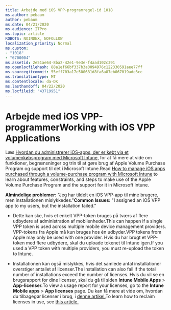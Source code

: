 ```yaml
---
title: Arbejde med iOS VPP-programregel-id 1018
ms.author: pebaum
author: pebaum
ms.date: 04/21/2020
ms.audience: ITPro
ms.topic: article
ROBOTS: NOINDEX, NOFOLLOW
localization_priority: Normal
ms.custom:
- "1018"
- "6700004"
ms.assetid: 2e51ae64-8ba2-42e1-9e3e-f4aad102c391
ms.openlocfilehash: 88a1ef66bf337b3a0094976c122330591aee77ff
ms.sourcegitcommit: 55eff703a17e500681d8fa6a87eb067019ade3cc
ms.translationtype: MT
ms.contentlocale: da-DK
ms.lasthandoff: 04/22/2020
ms.locfileid: "43719951"
---
```

# <a name="working-with-ios-vpp-applications"></a><span data-ttu-id="5e6a6-102">Arbejde med iOS VPP-programmer</span><span class="sxs-lookup"><span data-stu-id="5e6a6-102">Working with iOS VPP Applications</span></span>

<span data-ttu-id="5e6a6-103">Læs [Hvordan du administrerer iOS-apps, der er købt via et volumenkøbsprogram med Microsoft Intune,](https://docs.microsoft.com/intune/vpp-apps-ios) for at få mere at vide om funktioner, begrænsninger og trin til at gøre brug af Apple Volume Purchase Program og support til det i Microsoft Intune.</span><span class="sxs-lookup"><span data-stu-id="5e6a6-103">Read [How to manage iOS apps purchased through a volume-purchase program with Microsoft Intune](https://docs.microsoft.com/intune/vpp-apps-ios) to learn about features, constraints, and steps to make use of the Apple Volume Purchase Program and the support for it in Microsoft Intune.</span></span>
  
 <span data-ttu-id="5e6a6-104">**Almindelige problemer:** "Jeg har tildelt en iOS VPP-app til mine brugere, men installationen mislykkedes."</span><span class="sxs-lookup"><span data-stu-id="5e6a6-104">**Common Issues:** "I assigned an iOS VPP app to my users, but the installation failed."</span></span>
  
- <span data-ttu-id="5e6a6-105">Dette kan ske, hvis et enkelt VPP-token bruges på tværs af flere udbydere af administration af mobilenheder.</span><span class="sxs-lookup"><span data-stu-id="5e6a6-105">This can happen if a single VPP token is used across multiple mobile device management providers.</span></span> <span data-ttu-id="5e6a6-106">VPP-tokens fra Apple må kun bruges hos én udbyder.</span><span class="sxs-lookup"><span data-stu-id="5e6a6-106">VPP tokens from Apple may only be used with one provider.</span></span> <span data-ttu-id="5e6a6-107">Hvis du har brugt et VPP-token med flere udbydere, skal du uploade tokenet til Intune igen.</span><span class="sxs-lookup"><span data-stu-id="5e6a6-107">If you used a VPP token with multiple providers, you must re-upload the token to Intune.</span></span>

- <span data-ttu-id="5e6a6-108">Installationen kan også mislykkes, hvis det samlede antal installationer overstiger antallet af licenser.</span><span class="sxs-lookup"><span data-stu-id="5e6a6-108">The installation can also fail if the total number of installations exceed the number of licenses.</span></span> <span data-ttu-id="5e6a6-109">Hvis du vil se en brugsrapport for dine licenser, skal du gå til siden **Intune Mobile Apps** \> **App-licenser.**</span><span class="sxs-lookup"><span data-stu-id="5e6a6-109">To view a usage report for your licenses, go to the **Intune Mobile apps** \> **App licenses** page.</span></span> <span data-ttu-id="5e6a6-110">Du kan få mere at vide om, hvordan du tilbagegør licenser i brug, i [denne artikel.](https://docs.microsoft.com/intune/vpp-apps-ios#revoking-app-licenses-and-deleting-tokens)</span><span class="sxs-lookup"><span data-stu-id="5e6a6-110">To learn how to reclaim licenses in use, see [this article.](https://docs.microsoft.com/intune/vpp-apps-ios#revoking-app-licenses-and-deleting-tokens)</span></span>
